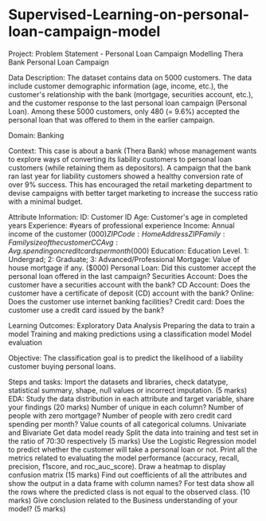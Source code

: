 # Supervised-Learning-on-personal-loan-campaign-model

Project: Problem Statement - Personal Loan Campaign Modelling
Thera Bank Personal Loan Campaign
 
Data Description:
The dataset contains data on 5000 customers. The data include customer demographic information (age, income, etc.), the customer's relationship with the bank (mortgage, securities account, etc.), and the customer response to the last personal loan campaign (Personal Loan). Among these 5000 customers, only 480 (= 9.6%) accepted the personal loan that was offered to them in the earlier campaign.

 

Domain:
Banking

 

Context:
This case is about a bank (Thera Bank) whose management wants to explore ways of converting its liability customers to personal loan customers (while retaining them as depositors). A campaign that the bank ran last year for liability customers showed a healthy conversion rate of over 9% success. This has encouraged the retail marketing department to devise campaigns with better target marketing to increase the success ratio with a minimal budget.

 

Attribute Information:
ID: Customer ID
Age: Customer's age in completed years
Experience: #years of professional experience
Income: Annual income of the customer ($000)
ZIP Code: Home Address ZIP
Family: Family size of the customer
CCAvg: Avg. spending on credit cards per month ($000)
Education: Education Level. 1: Undergrad; 2: Graduate; 3: Advanced/Professional
Mortgage: Value of house mortgage if any. ($000)
Personal Loan: Did this customer accept the personal loan offered in the last campaign?
Securities Account: Does the customer have a securities account with the bank?
CD Account: Does the customer have a certificate of deposit (CD) account with the bank?
Online: Does the customer use internet banking facilities?
Credit card: Does the customer use a credit card issued by the bank?
 
 
Learning Outcomes:
Exploratory Data Analysis
Preparing the data to train a model
Training and making predictions using a classification model
Model evaluation
 

Objective:
The classification goal is to predict the likelihood of a liability customer buying personal loans.

 
Steps and tasks:
Import the datasets and libraries, check datatype, statistical summary, shape, null values or incorrect imputation. (5 marks)
EDA: Study the data distribution in each attribute and target variable, share your findings (20 marks)
Number of unique in each column?
Number of people with zero mortgage?
Number of people with zero credit card spending per month?
Value counts of all categorical columns.
Univariate and Bivariate
Get data model ready
Split the data into training and test set in the ratio of 70:30 respectively (5 marks)
Use the Logistic Regression model to predict whether the customer will take a personal loan or not. Print all the metrics related to evaluating the model performance (accuracy, recall, precision, f1score, and roc_auc_score). Draw a heatmap to display confusion matrix (15 marks)
Find out coefficients of all the attributes and show the output in a data frame with column names? For test data show all the rows where the predicted class is not equal to the observed class. (10 marks)
Give conclusion related to the Business understanding of your model? (5 marks)
